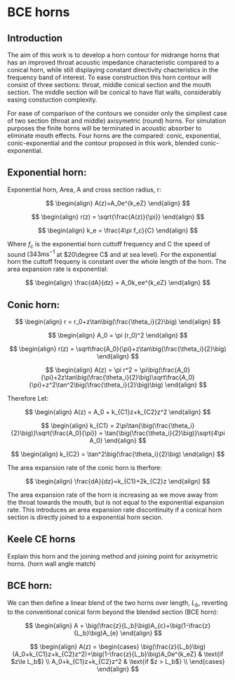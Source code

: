 # BCE horns

## Introduction

The aim of this work is to develop a horn contour for midrange horns that has an improved throat acoustic impedance characteristic compared to a conical horn, while still displaying constant directivity chacteristics in the frequency band of interest.  To ease construction this horn contour will consist of three sections: throat, middle conical section and the mouth section.  The middle section will be conical to have flat walls, considerably easing constuction complexity.    

For ease of comparison of the contours we consider only the simpliest case of two section (throat and middle) axisymetric (round) horns.  For simulation purposes the finite horns will be terminated in acoustic absorber to eliminate mouth effects.  Four horns are the compared: conic, exponential, conic-exponential and the contour proposed in this work, blended conic-exponential.

## Exponential horn:

Exponential horn, Area, A and cross section radius, r:

$$
\begin{align}
A(z)=A_0e^{k_eZ}
\end{align}
$$

$$
\begin{align}
r(z) = \sqrt{\frac{A(z)}{\pi}}
\end{align}
$$

$$
\begin{align}
k_e = \frac{4\pi f_c}{C}
\end{align}
$$

Where $f_c$ is the exponential horn cuttoff frequency and C the speed of sound ($343 ms^{-1}$ at $20\degree C$ and at sea level).  For the exponential horn the cuttoff frequeny is constant over the whole length of the horn.  The area expansion rate is exponential:

$$
\begin{align}
\frac{dA}{dz} = A_0k_ee^{k_eZ}
\end{align}
$$

## Conic horn:

$$
\begin{align}
r = r_0+z\tan\big(\frac{\theta_i}{2}\big)
\end{align}
$$

$$
\begin{align}
A_0 = \pi (r_0)^2
\end{align}
$$

$$
\begin{align}
r(z) = \sqrt\frac{A_0}{\pi}+z\tan\big(\frac{\theta_i}{2}\big)
\end{align}
$$

$$
\begin{align}
A(z) = \pi r^2 = \pi\big(\frac{A_0}{\pi}+2z\tan\big(\frac{\theta_i}{2}\big)\sqrt\frac{A_0}{\pi}+z^2\tan^2\big(\frac{\theta_i}{2}\big)\big)
\end{align}
$$

Therefore Let:

$$
\begin{align}
A(z) = A_0 + k_{C1}z+k_{C2}z^2
\end{align}
$$

$$
\begin{align}
k_{C1} = 2\pi\tan{\big(\frac{\theta_i}{2}\big)}\sqrt{\frac{A_0}{\pi}} = \tan{\big(\frac{\theta_i}{2}\big)}\sqrt{4\pi A_0}
\end{align}
$$

$$
\begin{align}
k_{C2} = \tan^2\big(\frac{\theta_i}{2}\big)
\end{align}
$$

The area expansion rate of the conic horn is therfore:

$$
\begin{align}
\frac{dA}{dz}=k_{C1}+2k_{C2}z
\end{align}
$$

The area expansion rate of the horn is increasing as we move away from the throat towards the mouth, but is not equal to the exponential expansion rate.  This introduces an area expansion rate discontinuity if a conical horn section is directly joined to a exponential horn secion.

## Keele CE horns 

Explain this horn and the joining method and joining point for axisymetric horns. (horn wall angle match)

## BCE horn:

We can then define a linear blend of the two horns over length, $L_b$, reverting to the conventional conical form beyond the blended section (BCE horn):

$$
\begin{align}
A = \big(\frac{z}{L_b}\big)A_{c}+\big(1-\frac{z}{L_b}\big)A_{e}
\end{align}
$$

$$
\begin{align}
A(z) =
\begin{cases}
\big(\frac{z}{L_b}\big)(A_0+k_{C1}z+k_{C2}z^2)+\big(1-\frac{z}{L_b}\big)A_0e^{k_eZ} & \text{if $z\le L_b$} \\
A_0+k_{C1}z+k_{C2}z^2 & \text{if $z > L_b$} \\
\end{cases} 
\end{align}
$$


